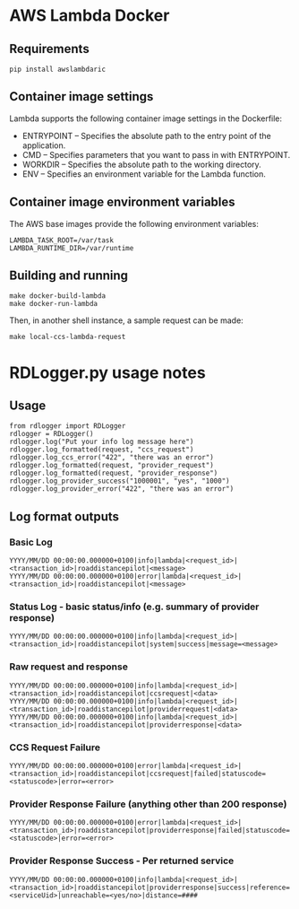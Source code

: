 # AWS Lambda Docker

## Requirements

    pip install awslambdaric

## Container image settings

Lambda supports the following container image settings in the Dockerfile:

* ENTRYPOINT – Specifies the absolute path to the entry point of the application.
* CMD – Specifies parameters that you want to pass in with ENTRYPOINT.
* WORKDIR – Specifies the absolute path to the working directory.
* ENV – Specifies an environment variable for the Lambda function.

## Container image environment variables

The AWS base images provide the following environment variables:
```
LAMBDA_TASK_ROOT=/var/task
LAMBDA_RUNTIME_DIR=/var/runtime
```
## Building and running

    make docker-build-lambda
    make docker-run-lambda

Then, in another shell instance, a sample request can be made:

    make local-ccs-lambda-request


# RDLogger.py usage notes
## Usage
```
from rdlogger import RDLogger
rdlogger = RDLogger()
rdlogger.log("Put your info log message here")
rdlogger.log_formatted(request, "ccs_request")
rdlogger.log_ccs_error("422", "there was an error")
rdlogger.log_formatted(request, "provider_request")
rdlogger.log_formatted(request, "provider_response")
rdlogger.log_provider_success("1000001", "yes", "1000")
rdlogger.log_provider_error("422", "there was an error")
```
## Log format outputs
### Basic Log
```
YYYY/MM/DD 00:00:00.000000+0100|info|lambda|<request_id>|<transaction_id>|roaddistancepilot|<message>
YYYY/MM/DD 00:00:00.000000+0100|error|lambda|<request_id>|<transaction_id>|roaddistancepilot|<message>
```
### Status Log - basic status/info (e.g. summary of provider response)
```
YYYY/MM/DD 00:00:00.000000+0100|info|lambda|<request_id>|<transaction_id>|roaddistancepilot|system|success|message=<message>
```

### Raw request and response
```
YYYY/MM/DD 00:00:00.000000+0100|info|lambda|<request_id>|<transaction_id>|roaddistancepilot|ccsrequest|<data>
YYYY/MM/DD 00:00:00.000000+0100|info|lambda|<request_id>|<transaction_id>|roaddistancepilot|providerrequest|<data>
YYYY/MM/DD 00:00:00.000000+0100|info|lambda|<request_id>|<transaction_id>|roaddistancepilot|providerresponse|<data>
```

### CCS Request Failure
```
YYYY/MM/DD 00:00:00.000000+0100|error|lambda|<request_id>|<transaction_id>|roaddistancepilot|ccsrequest|failed|statuscode=<statuscode>|error=<error>
```

### Provider Response Failure (anything other than 200 response)
```
YYYY/MM/DD 00:00:00.000000+0100|error|lambda|<request_id>|<transaction_id>|roaddistancepilot|providerresponse|failed|statuscode=<statuscode>|error=<error>
```

### Provider Response Success - Per returned service
```
YYYY/MM/DD 00:00:00.000000+0100|info|lambda|<request_id>|<transaction_id>|roaddistancepilot|providerresponse|success|reference=<serviceUid>|unreachable=<yes/no>|distance=####
```
